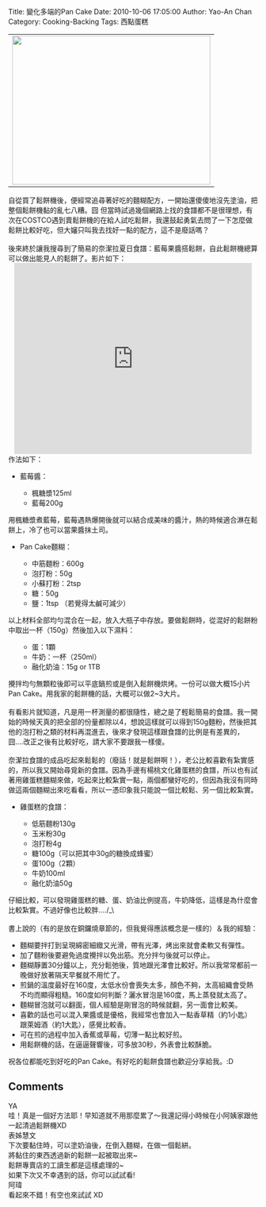 Title: 變化多端的Pan Cake
Date: 2010-10-06 17:05:00
Author: Yao-An Chan
Category: Cooking-Backing
Tags: 西點蛋糕


<div class='post'>
<center><table style="width: auto;"><tbody><tr><td><a href="http://picasaweb.google.com/lh/photo/-VcktQ8vU5b_9XBvImzvdw?feat=embedwebsite"><img height="300" src="http://lh5.ggpht.com/_mvtDPM7iODU/TKwndrzWf7I/AAAAAAAAJAI/KyqjjvXpmFQ/s400/P1000866.jpg" width="400" /></a></td></tr></tbody></table></center>自從買了鬆餅機後，便經常追尋著好吃的麵糊配方，一開始還傻傻地沒先塗油，把整個鬆餅機黏的亂七八糟。囧 但當時試過幾個網路上找的食譜都不是很理想，有次在COSTCO遇到賣鬆餅機的在給人試吃鬆餅，我還鼓起勇氣去問了一下怎麼做鬆餅比較好吃，但大嬸只叫我去找好一點的配方，這不是廢話嗎？ <br /><br />後來終於讓我搜尋到了簡易的奈潔拉夏日食譜：藍莓果醬搭鬆餅，自此鬆餅機總算可以做出能見人的鬆餅了。影片如下：<br /><div class="separator" style="clear: both; text-align: center;"><object height="385" width="480"><param name="movie" value="http://www.youtube.com/v/Kzm9-KDnk74?fs=1&amp;hl=en_US"></param><param name="allowFullScreen" value="true"></param><param name="allowscriptaccess" value="always"></param><embed src="http://www.youtube.com/v/Kzm9-KDnk74?fs=1&amp;hl=en_US" type="application/x-shockwave-flash" allowscriptaccess="always" allowfullscreen="true" width="480" height="385"></embed></object></div>作法如下：<br /><ul><li>藍莓醬：</li></ul><ul><ul><li>楓糖漿125ml</li><li>藍莓200g</li></ul></ul>用楓糖漿煮藍莓，藍莓遇熱爆開後就可以結合成美味的醬汁，熱的時候適合淋在鬆餅上，冷了也可以當果醬抹土司。<br /><ul><li>Pan Cake麵糊：</li></ul><ul><ul><li>中筋麵粉：600g</li><li>泡打粉：50g</li><li>小蘇打粉：2tsp</li><li>糖：50g</li><li>鹽：1tsp （若覺得太鹹可減少）</li></ul></ul>以上材料全部均勻混合在一起，放入大瓶子中存放。要做鬆餅時，從混好的鬆餅粉中取出一杯（150g）然後加入以下濕料：<br /><ul><ul><li>蛋：1顆</li><li>牛奶：一杯（250ml）</li><li>融化奶油：15g or 1TB</li></ul></ul>攪拌均勻無顆粒後即可以平底鍋煎或是倒入鬆餅機烘烤。一份可以做大概15小片Pan Cake。用我家的鬆餅機的話，大概可以做2~3大片。<br /><br />有看影片就知道，凡是用一杯測量的都很隨性，總之是了輕鬆簡易的食譜。我一開始的時候天真的把全部的份量都除以4，想說這樣就可以得到150g麵粉，然後把其他的泡打粉之類的材料再混進去，後來才發現這樣跟食譜的比例是有差異的，囧....改正之後有比較好吃，請大家不要跟我一樣傻。<br /><br />奈潔拉食譜的成品吃起來鬆鬆的（廢話！就是鬆餅啊！），老公比較喜歡有紮實感的，所以我又開始尋覓新的食譜。因為手邊有楊桃文化雞蛋糕的食譜，所以也有試著用雞蛋糕麵糊來做，吃起來比較紮實一點，兩個都蠻好吃的，但因為我沒有同時做這兩個麵糊出來吃看看，所以一憑印象我只能說一個比較鬆、另一個比較紮實。<br /><ul><li>雞蛋糕的食譜：</li><ul><li>低筋麵粉130g</li><li>玉米粉30g</li><li>泡打粉4g</li><li>糖100g（可以把其中30g的糖換成蜂蜜）</li><li>蛋100g（2顆）</li><li>牛奶100ml</li><li>融化奶油50g</li></ul></ul>仔細比較，可以發現雞蛋糕的糖、蛋、奶油比例提高，牛奶降低，這樣是為什麼會比較紮實。不過好像也比較胖..../_\<br /><br />書上說的（有的是放在銅鑼燒章節的，但我覺得應該概念是一樣的）＆我的經驗：<br /><ul><li>麵糊要拌打到呈現綿密細緻又光滑，帶有光澤，烤出來就會柔軟又有彈性。</li><li>加了麵粉後要避免過度攪拌以免出筋。充分拌勻後就可以停止。</li><li>麵糊靜置30分鐘以上，充分鬆弛後，質地跟光澤會比較好。所以我常常都前一晚做好放著隔天早餐就不用忙了。</li><li>煎鍋的溫度最好在160度，太低水份會喪失太多，顏色不夠，太高組織會受熱不均而顯得粗糙。160度如何判斷？灑水冒泡是160度，馬上蒸發就太高了。</li><li>麵糊冒泡就可以翻面，個人經驗是剛冒泡的時候就翻，另一面會比較美。</li><li>喜歡的話也可以混入果醬或是優格，我經常也會加入一點香草精（約1小匙）跟萊姆酒（約1大匙），感覺比較香。</li><li>可在煎的過程中加入香蕉或草莓，切薄一點比較好煎。</li><li>用鬆餅機的話，在逼逼聲響後，可多放30秒，外表會比較酥脆。</li></ul>祝各位都能吃到好吃的Pan Cake。有好吃的鬆餅食譜也歡迎分享給我。:D</div>
<h2>Comments</h2>
<div class='comments'>
<div class='comment'>
<div class='author'>YA</div>
<div class='content'>
哇！真是一個好方法耶！早知道就不用那麼累了～我還記得小時候在小阿姨家跟他一起清過鬆餅機XD</div>
</div>
<div class='comment'>
<div class='author'>表姊慧文</div>
<div class='content'>
下次要黏住時，可以塗奶油後，在倒入麵糊，在做一個鬆絣。<br />將黏住的東西透過新的鬆餅一起被取出來~<br />鬆餅專賣店的工讀生都是這樣處理的~<br />如果下次又不幸遇到的話，你可以試試看!</div>
</div>
<div class='comment'>
<div class='author'>阿瑋</div>
<div class='content'>
看起來不錯！有空也來試試 XD</div>
</div>
</div>
